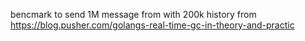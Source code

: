 bencmark to send 1M message from with 200k history from https://blog.pusher.com/golangs-real-time-gc-in-theory-and-practic
